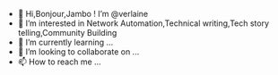 - 👋 Hi,Bonjour,Jambo ! I’m @verlaine
- 👀 I’m interested in Network Automation,Technical writing,Tech story telling,Community Building 
- 🌱 I’m currently learning ...
- 💞️ I’m looking to collaborate on ...
- 📫 How to reach me ...

<!---
verlaine-muhungu/verlaine-muhungu is a ✨ special ✨ repository because its `README.md` (this file) appears on your GitHub profile.
You can click the Preview link to take a look at your changes.
--->
